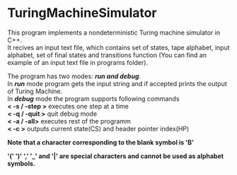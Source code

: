 # TuringMachineSimulator
This program implements a nondeterministic Turing machine simulator in C++.  
It recives an input text file, which contains set of states, tape alphabet, input alphabet, set of final states and transitions function (You can find an example of an input text file in programs folder).

The program has two modes: ***run and debug***.  
In ***run*** mode program gets the input string and if accepted prints the output of Turing Machine.  
In ***debug*** mode the program supports following commands  
        **< -s / -step >** executes one step at a time  
				**< -q / -quit >** quit debug mode  
				**< -a / -all>** executes rest of the programm  
				**< -c >** outputs current state(CS) and header pointer index(HP)  

**Note that a character corresponding to the blank symbol is 'B'**

**'('  ')'  ',' '_' and '|' are special characters and cannot be used as alphabet symbols.**
